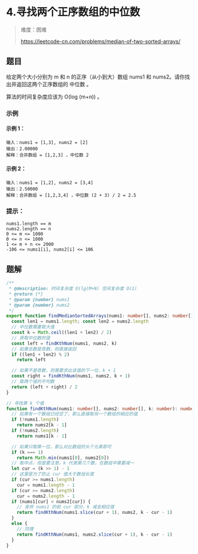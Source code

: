 # 4.寻找两个正序数组的中位数

> 难度：困难
>
> https://leetcode-cn.com/problems/median-of-two-sorted-arrays/

## 题目

给定两个大小分别为 m 和 n 的正序（从小到大）数组 nums1 和 nums2。请你找出并返回这两个正序数组的 中位数 。

算法的时间复杂度应该为 O(log (m+n)) 。

### 示例

#### 示例 1：

```
输入：nums1 = [1,3], nums2 = [2]
输出：2.00000
解释：合并数组 = [1,2,3] ，中位数 2
```

#### 示例 2：

```
输入：nums1 = [1,2], nums2 = [3,4]
输出：2.50000
解释：合并数组 = [1,2,3,4] ，中位数 (2 + 3) / 2 = 2.5
```

### 提示：

```
nums1.length == m
nums2.length == n
0 <= m <= 1000
0 <= n <= 1000
1 <= m + n <= 2000
-106 <= nums1[i], nums2[i] <= 106
```

## 题解

```typescript
/**
 * @description: 时间复杂度 O(lg(M+N) 空间复杂度 O(1)
 * @return {*}
 * @param {number} nums1
 * @param {number} nums2
 */
export function findMedianSortedArrays(nums1: number[], nums2: number[]): number {
  const len1 = nums1.length; const len2 = nums2.length
  // 中位数需要取大值
  const k = Math.ceil((len1 + len2) / 2)
  // 获取中位数的值
  const left = findKthNum(nums1, nums2, k)
  // 如果总数是奇数，则直接返回
  if ((len1 + len2) % 2)
    return left

  // 如果不是奇数，则需要求出该值的下一位，k + 1
  const right = findKthNum(nums1, nums2, k + 1)
  // 取两个值的平均数
  return (left + right) / 2
}

// 寻找第 k 个值
function findKthNum(nums1: number[], nums2: number[], k: number): number {
  // 如果有一个数组已经空了，那么直接取另一个数组的相应的值
  if (!nums1.length)
    return nums2[k - 1]
  if (!nums2.length)
    return nums1[k - 1]

  // 如果只取第一位，那么对比数组的头个元素即可
  if (k === 1)
    return Math.min(nums1[0], nums2[0])
  // 取中点，但是要注意，k 代表第几个数，在数组中需要减一
  let cur = (k >> 1) - 1
  // 这里是为了防止 cur 值大于数组长度
  if (cur >= nums1.length)
    cur = nums1.length - 1
  if (cur >= nums2.length)
    cur = nums2.length - 1
  if (nums1[cur] < nums2[cur]) {
    // 舍弃 nums1 的前 cur 部分，k 减去相应值
    return findKthNum(nums1.slice(cur + 1), nums2, k - cur - 1)
  }
  else {
    // 同理
    return findKthNum(nums1, nums2.slice(cur + 1), k - cur - 1)
  }
}
```
